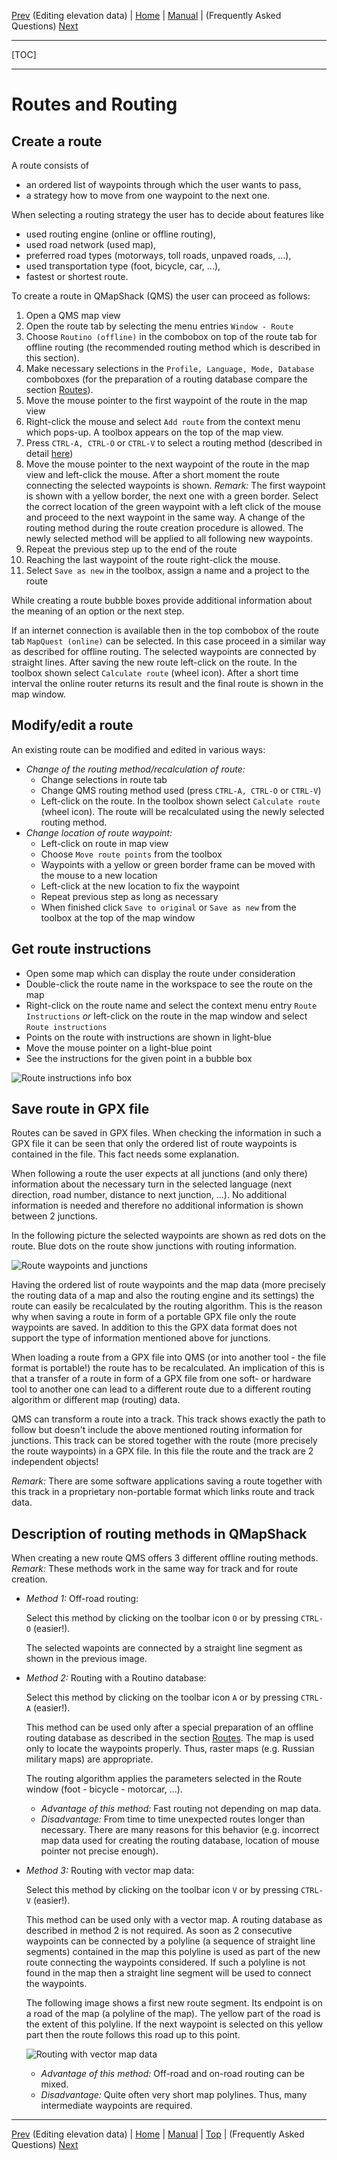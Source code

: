 [Prev](AdvTrkElevation) (Editing elevation data) | [Home](Home) | [Manual](DocMain) | (Frequently Asked Questions) [Next](DocFaqConfig)
- - -
[TOC]
- - -


# Routes and Routing

## Create a route

A route consists of

* an ordered list of waypoints through which the user wants to pass,
* a strategy how to move from one waypoint to the next one.

When selecting a routing strategy the user has to decide about features like

* used routing engine (online or offline routing),
* used road network (used map),
* preferred road types (motorways, toll roads, unpaved roads, ...),
* used transportation type (foot, bicycle, car, ...),
* fastest or shortest route.

To create a route in QMapShack (QMS) the user can proceed as follows:

1. Open a QMS map view
1. Open the route tab by selecting the menu entries `Window - Route`
1. Choose `Routino (offline)` in the combobox on top of the route tab for offline routing (the recommended routing method
which is described in this section).
1. Make necessary selections in the `Profile, Language, Mode, Database` comboboxes (for the preparation of a routing 
database compare the section [Routes](DocGisItemsRte#markdown-header-routing-engines)). 
1. Move the mouse pointer to the first waypoint of the route in the map view
1. Right-click the mouse and select `Add route` from the context menu which pops-up. A toolbox appears on the top of the map
view.
1. Press `CTRL-A, CTRL-O` or `CTRL-V` to select a routing method 
(described in detail [here](#markdown-header-description-of-routing-methods-in-qmapshack))
1. Move the mouse pointer to the next waypoint of the route in the map view and left-click the mouse. After a
short moment the route connecting the selected waypoints is shown. _Remark:_ The first waypoint is shown with a yellow border, 
the next one with a green border. Select
  the correct location of the green waypoint with a left click of the mouse and proceed to the next waypoint 
  in the same way. A change of the routing method during the route creation procedure is allowed. The newly selected
  method will be applied to all following new waypoints.
1. Repeat the previous step up to the end of the route
1. Reaching the last waypoint of the route right-click the mouse.
1. Select `Save as new` in the toolbox, assign a name and a project to the route 

While creating a route bubble boxes provide additional information about the meaning of an option or the next step.

If an internet connection is available then in the top combobox of the route tab `MapQuest (online)` can be selected.
In this case proceed in a similar way as described for offline routing. The selected waypoints are connected by straight
lines. After saving the new route left-click on the route. In the toolbox shown select `Calculate route` (wheel icon).
After a short time interval the online router returns its result and the final route is shown in the map
window.

## Modify/edit a route

An existing route can be modified and edited in various ways:

* _Change of the routing method/recalculation of route:_
    * Change selections in route tab
    * Change QMS routing method used (press `CTRL-A, CTRL-O` or `CTRL-V`)
    * Left-click on the route. In the toolbox shown select `Calculate route` (wheel icon). The route will be recalculated using the 
      newly selected routing method.
* _Change location of route waypoint:_
    * Left-click on route in map view
    * Choose `Move route points` from the toolbox
    * Waypoints with a yellow or green border frame can be moved with the mouse to a new location     
    * Left-click at the new location to fix the waypoint
    * Repeat previous step as long as necessary
    * When finished click `Save to original` or `Save as new` from the toolbox at the top of the map window

## Get route instructions

* Open some map which can display the route under consideration
* Double-click the route name in the workspace to see the route on the map
* Right-click on the route name and select the context menu entry `Route Instructions` _or_ left-click on the route
in the map window and select `Route instructions` 
* Points on the route with instructions are shown in light-blue
* Move the mouse pointer on a light-blue point
* See the instructions for the given point in a bubble box

![Route instructions info box](images/DocFaq/RouteInstructions.png "Route instructions info box")

## Save route in GPX file

Routes can be saved in GPX files. When checking the information in such a GPX file it can be seen that only the ordered
list of route waypoints is contained in the file. This fact needs some explanation.

When following a route the user expects at all junctions (and only there) information about the necessary 
turn in the selected language 
(next direction, road number, distance to next junction, ...). No additional information is needed and therefore 
no additional information is shown between 2 junctions.

In the following picture the selected waypoints are shown as red dots on the route. Blue dots on the route show 
junctions with routing information.

![Route waypoints and junctions](images/DocFaq/RouteExample.png "Route waypoints and junctions")

Having the ordered list of route waypoints and the map data (more precisely the routing data of a map and also the 
routing engine and its settings) the route
can easily be recalculated by the routing algorithm. This is the reason why when saving a route in form of a portable 
GPX file
only the route waypoints are saved. In addition to this the GPX data format does not support the type of information
mentioned above for junctions.

When loading a route from a GPX file into QMS (or into another tool - the file format is portable!) the route has to 
be recalculated. 
An implication of this is that a transfer of a route
in form of a GPX file from one soft- or hardware tool to another one can lead to a different route due to a different 
routing algorithm or different map (routing) data.

QMS can transform a route into a track. This track shows exactly the path to follow but doesn't include the above mentioned
routing information for junctions. This track can be stored together with the route (more precisely the route waypoints)
in a GPX file. In this file the route and the track are 2 independent objects!

_Remark:_ There are some software applications saving a route together with this track in a proprietary 
non-portable format which links route and track data. 

## Description of routing methods in QMapShack

When creating a new route QMS offers 3 different offline routing methods.
_Remark:_ These methods work in the same way for track and for route creation. 

* _Method 1:_ Off-road routing:
    
    Select this method by clicking on the toolbar icon `O` or by pressing `CTRL-O` (easier!).
  
    The selected wapoints are connected by a straight line segment as shown in the previous image.

* _Method 2:_ Routing with a Routino database:
    
    Select this method by clicking on the toolbar icon `A` or by pressing `CTRL-A` (easier!).
  
    This method can be used only after a special preparation of an offline routing database as described in the section 
    [Routes](DocGisItemsRte). The map is used only to locate the waypoints properly. Thus, raster maps (e.g. 
    Russian military maps) are appropriate.

    The routing algorithm applies the parameters selected in the Route window (foot - bicycle - motorcar, ...). 
    
    * _Advantage of this method:_ Fast routing not depending on map data.
    * _Disadvantage:_ From time to time unexpected routes longer than necessary. There are many reasons for this 
        behavior (e.g. incorrect map data used for creating the routing database, location
        of mouse pointer not precise enough).
    
* _Method 3:_ Routing with vector map data:

    Select this method by clicking on the toolbar icon `V` or by pressing `CTRL-V` (easier!).
  
    This method can be used only with a vector map. A routing database as described in method 2 is not required. 
    As soon as 2 consecutive waypoints can be connected by a
    polyline (a sequence of straight line segments) contained in the map this polyline is used as part of 
    the new route connecting the waypoints considered. If such a polyline is not found in the map then a straight line 
    segment will be used to connect the waypoints.
    
    The following image shows a first new route segment. Its endpoint is on a road of the map (a polyline of the map).
    The yellow part of the road is the extent of this polyline. If the next waypoint is selected on this yellow part
    then the route follows this road up to this point.   
    
    ![Routing with vector map data](images/DocFaq/Polyline.jpg "Routing with vector map data")
    
    * _Advantage of this method:_ Off-road and on-road routing can be mixed.
    * _Disadvantage:_ Quite often very short map polylines. Thus, many intermediate waypoints are required.


- - -
[Prev](AdvTrkElevation) (Editing elevation data) | [Home](Home) | [Manual](DocMain) | [Top](#) | (Frequently Asked Questions) [Next](DocFaqConfig)
